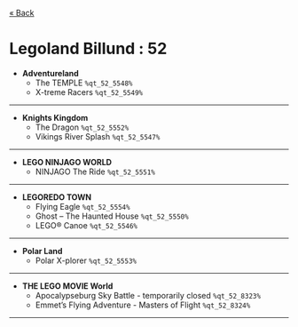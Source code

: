 <a href="../parks_available.md">&laquo; Back</a>
# Legoland Billund : 52
 - **Adventureland** 
   - The TEMPLE `%qt_52_5548%`
   - X-treme Racers `%qt_52_5549%`
---
 - **Knights Kingdom** 
   - The Dragon `%qt_52_5552%`
   - Vikings River Splash `%qt_52_5547%`
---
 - **LEGO NINJAGO WORLD** 
   - NINJAGO The Ride `%qt_52_5551%`
---
 - **LEGOREDO TOWN** 
   - Flying Eagle `%qt_52_5554%`
   - Ghost – The Haunted House `%qt_52_5550%`
   - LEGO® Canoe `%qt_52_5546%`
---
 - **Polar Land** 
   - Polar X-plorer `%qt_52_5553%`
---
 - **THE LEGO MOVIE World** 
   - Apocalypseburg Sky Battle - temporarily closed `%qt_52_8323%`
   - Emmet’s Flying Adventure - Masters of Flight `%qt_52_8324%`
---